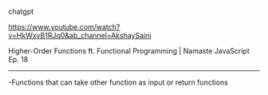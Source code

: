 chatgpt

https://www.youtube.com/watch?v=HkWxvB1RJq0&ab_channel=AkshaySaini

Higher-Order Functions ft. Functional Programming | Namaste JavaScript Ep. 18
__________________
-Functions that can take other function as input or return functions
